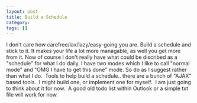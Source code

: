 ```yaml
---
layout: post
title: Build a Schedule
category: 
tags: []
---
```



I don't care how carefree/lax/lazy/easy-going you are.  Build a schedule and stick to it.  It makes your life a lot more managable, as well you get more from it.  Now of course I don't really have what could be discribed as a "schedule" for what I do daily.  I have two modes which I like to call "normal mode" and "OMG I have to get this done" mode.  So do as I suggest rather than what I do.  Tools to help build a schedule.. there are a bunch of "AJAX" based tools.  I might build one, or implement one for myself.  I am just going to think about it for now.  A good old todo list within Outlook or a simple txt file will work for now.

